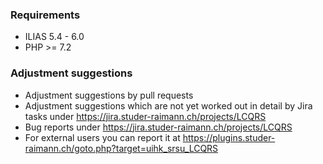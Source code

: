 ### Requirements
* ILIAS 5.4 - 6.0
* PHP >= 7.2

### Adjustment suggestions
* Adjustment suggestions by pull requests
* Adjustment suggestions which are not yet worked out in detail by Jira tasks under https://jira.studer-raimann.ch/projects/LCQRS
* Bug reports under https://jira.studer-raimann.ch/projects/LCQRS
* For external users you can report it at https://plugins.studer-raimann.ch/goto.php?target=uihk_srsu_LCQRS
